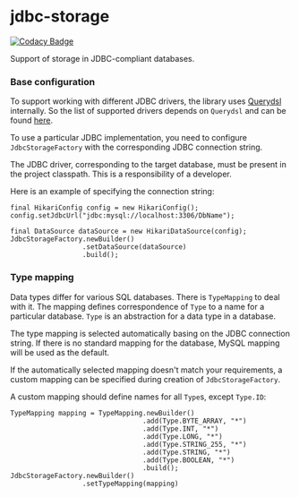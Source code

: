 # jdbc-storage

[![Codacy Badge](https://api.codacy.com/project/badge/Grade/c2dc1b9b00454d4594a3a59de75c41e4)](https://www.codacy.com/app/SpineEventEngine/jdbc-storage?utm_source=github.com&utm_medium=referral&utm_content=SpineEventEngine/jdbc-storage&utm_campaign=badger)

Support of storage in JDBC-compliant databases.

### Base configuration

To support working with different JDBC drivers, the library uses [Querydsl](http://www.querydsl.com/)
internally. So the list of supported drivers depends on `Querydsl` and can be found
[here](http://www.querydsl.com/static/querydsl/4.1.3/reference/html_single/#d0e1067).

To use a particular JDBC implementation, you need to configure `JdbcStorageFactory` with
the corresponding JDBC connection string.
 
The JDBC driver, corresponding to the target database, must be present in the project classpath.
This is a responsibility of a developer.

Here is an example of specifying the connection string:

```
final HikariConfig config = new HikariConfig();
config.setJdbcUrl("jdbc:mysql://localhost:3306/DbName");
        
final DataSource dataSource = new HikariDataSource(config);
JdbcStorageFactory.newBuilder()
                  .setDataSource(dataSource)
                  .build();
```

### Type mapping

Data types differ for various SQL databases. There is `TypeMapping` to deal with it.
The mapping defines correspondence of `Type` to a name for a particular database. 
`Type` is an abstraction for a data type in a database. 

The type mapping is selected automatically basing on the JDBC connection string.
If there is no standard mapping for the database, MySQL mapping will be used as the default.

If the automatically selected mapping doesn't match your requirements,
a custom mapping can be specified during creation of `JdbcStorageFactory`.

A custom mapping should define names for all `Type`s, except `Type.ID`:

```
TypeMapping mapping = TypeMapping.newBuilder()
                                 .add(Type.BYTE_ARRAY, "*")
                                 .add(Type.INT, "*")
                                 .add(Type.LONG, "*")
                                 .add(Type.STRING_255, "*")
                                 .add(Type.STRING, "*")
                                 .add(Type.BOOLEAN, "*")
                                 .build();
JdbcStorageFactory.newBuilder()
                  .setTypeMapping(mapping)
``` 

